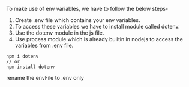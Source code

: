 To make use of env variables, we have to follow the below steps-
1. Create .env file which contains your env variables.
2. To access these variables we have to install module called dotenv.
3. Use the dotenv module in the js file.
4. Use process module which is already builtin in nodejs to access the variables from .env file.

```
npm i dotenv
// or
npm install dotenv
```

rename the envFile to .env only